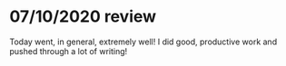 # 07/10/2020 review	
Today went, in general, extremely well! I did good, productive work and pushed through a lot of writing!

<!-- {BearID:C1D4A64A-6EEB-43AA-B296-C4B0B88A3F47-8050-00001652B3882E67} -->
